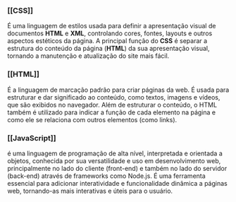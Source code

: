 ### [[CSS]]
É uma linguagem de estilos usada para definir a apresentação visual de documentos **HTML** e **XML**, controlando cores, fontes, layouts e outros aspectos estéticos da página. A principal função do **CSS** é separar a estrutura do conteúdo da página (**HTML**) da sua apresentação visual, tornando a manutenção e atualização do site mais fácil.
### [[HTML]]
É a linguagem de marcação padrão para criar páginas da web. É usada para estruturar e dar significado ao conteúdo, como textos, imagens e vídeos, que são exibidos no navegador. Além de estruturar o conteúdo, o HTML também é utilizado para indicar a função de cada elemento na página e como ele se relaciona com outros elementos (como links).
### [[JavaScript]]
é uma linguagem de programação de alta nível, interpretada e orientada a objetos, conhecida por sua versatilidade e uso em desenvolvimento web, principalmente no lado do cliente (front-end) e também no lado do servidor (back-end) através de frameworks como Node.js. É uma ferramenta essencial para adicionar interatividade e funcionalidade dinâmica a páginas web, tornando-as mais interativas e úteis para o usuário.